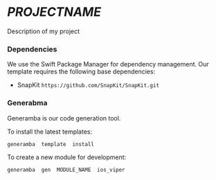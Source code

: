 # ___PROJECTNAME___


Description of my project

### Dependencies

We use the Swift Package Manager for dependency management.
Our template requires the following base dependencies:

- SnapKit `https://github.com/SnapKit/SnapKit.git`

### Generabma

Generamba is our code generation tool.

To install the latest templates:

```shell
generamba  template  install
```

To create a new module for development:

```shell
generamba  gen  MODULE_NAME  ios_viper
```